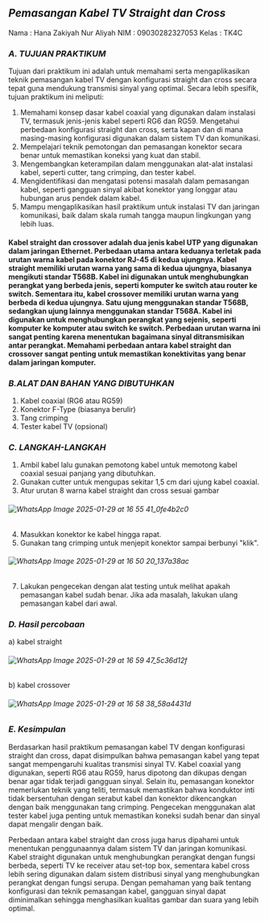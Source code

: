 
## *Pemasangan Kabel TV Straight dan Cross*

Nama  : Hana Zakiyah Nur Aliyah
NIM   : 09030282327053
Kelas : TK4C

### *A. TUJUAN PRAKTIKUM*
Tujuan dari praktikum ini adalah untuk memahami serta mengaplikasikan teknik pemasangan kabel TV dengan konfigurasi straight dan cross secara tepat guna mendukung transmisi sinyal yang optimal. Secara lebih spesifik, tujuan praktikum ini meliputi:

1. Memahami konsep dasar kabel coaxial yang digunakan dalam instalasi TV, termasuk jenis-jenis kabel seperti RG6 dan RG59.
Mengetahui perbedaan konfigurasi straight dan cross, serta kapan dan di mana masing-masing konfigurasi digunakan dalam sistem TV dan komunikasi.
2. Mempelajari teknik pemotongan dan pemasangan konektor secara benar untuk memastikan koneksi yang kuat dan stabil.
3. Mengembangkan keterampilan dalam menggunakan alat-alat instalasi kabel, seperti cutter, tang crimping, dan tester kabel.
4. Mengidentifikasi dan mengatasi potensi masalah dalam pemasangan kabel, seperti gangguan sinyal akibat konektor yang longgar atau hubungan arus pendek dalam kabel.
5. Mampu mengaplikasikan hasil praktikum untuk instalasi TV dan jaringan komunikasi, baik dalam skala rumah tangga maupun lingkungan yang lebih luas.

#### Kabel straight dan crossover adalah dua jenis kabel UTP yang digunakan dalam jaringan Ethernet. Perbedaan utama antara keduanya terletak pada urutan warna kabel pada konektor RJ-45 di kedua ujungnya. Kabel straight memiliki urutan warna yang sama di kedua ujungnya, biasanya mengikuti standar T568B. Kabel ini digunakan untuk menghubungkan perangkat yang berbeda jenis, seperti komputer ke switch atau router ke switch. Sementara itu, kabel crossover memiliki urutan warna yang berbeda di kedua ujungnya. Satu ujung menggunakan standar T568B, sedangkan ujung lainnya menggunakan standar T568A. Kabel ini digunakan untuk menghubungkan perangkat yang sejenis, seperti komputer ke komputer atau switch ke switch. Perbedaan urutan warna ini sangat penting karena menentukan bagaimana sinyal ditransmisikan antar perangkat. Memahami perbedaan antara kabel straight dan crossover sangat penting untuk memastikan konektivitas yang benar dalam jaringan komputer.

### *B.ALAT DAN BAHAN YANG DIBUTUHKAN*
1. Kabel coaxial (RG6 atau RG59)
2. Konektor F-Type (biasanya berulir)
3. Tang crimping
4. Tester kabel TV (opsional)

### *C. LANGKAH-LANGKAH*
1. Ambil kabel lalu gunakan pemotong kabel untuk memotong kabel coaxial sesuai panjang yang dibutuhkan.
2. Gunakan cutter untuk mengupas sekitar 1,5 cm dari ujung kabel coaxial.
3. Atur urutan 8 warna kabel straight dan cross sesuai gambar
###### ![WhatsApp Image 2025-01-29 at 16 55 41_0fe4b2c0](https://github.com/user-attachments/assets/b4775e86-3cc8-4f97-9b54-8d84e16a1214)
4. Masukkan konektor ke kabel hingga rapat.
5. Gunakan tang crimping untuk menjepit konektor sampai berbunyi "klik".
###### ![WhatsApp Image 2025-01-29 at 16 50 20_137a38ac](https://github.com/user-attachments/assets/c58e2ac0-aa7d-4be5-a2dc-40203ef87e8c)
7. Lakukan pengecekan dengan alat testing untuk melihat apakah pemasangan kabel sudah benar. Jika ada masalah, lakukan ulang pemasangan kabel dari awal.



### *D. Hasil percobaan* 

a) kabel straight
###### ![WhatsApp Image 2025-01-29 at 16 59 47_5c36d12f](https://github.com/user-attachments/assets/0a52b388-757a-4919-9ffd-cf3c191d7d01)

b) kabel crossover 
###### ![WhatsApp Image 2025-01-29 at 16 58 38_58a4431d](https://github.com/user-attachments/assets/d47bab12-64da-42bb-aa3a-0717f59c132a)

### *E. Kesimpulan*

Berdasarkan hasil praktikum pemasangan kabel TV dengan konfigurasi straight dan cross, dapat disimpulkan bahwa pemasangan kabel yang tepat sangat mempengaruhi kualitas transmisi sinyal TV. Kabel coaxial yang digunakan, seperti RG6 atau RG59, harus dipotong dan dikupas dengan benar agar tidak terjadi gangguan sinyal. Selain itu, pemasangan konektor memerlukan teknik yang teliti, termasuk memastikan bahwa konduktor inti tidak bersentuhan dengan serabut kabel dan konektor dikencangkan dengan baik menggunakan tang crimping. Pengecekan menggunakan alat tester kabel juga penting untuk memastikan koneksi sudah benar dan sinyal dapat mengalir dengan baik.

Perbedaan antara kabel straight dan cross juga harus dipahami untuk menentukan penggunaannya dalam sistem TV dan jaringan komunikasi. Kabel straight digunakan untuk menghubungkan perangkat dengan fungsi berbeda, seperti TV ke receiver atau set-top box, sementara kabel cross lebih sering digunakan dalam sistem distribusi sinyal yang menghubungkan perangkat dengan fungsi serupa. Dengan pemahaman yang baik tentang konfigurasi dan teknik pemasangan kabel, gangguan sinyal dapat diminimalkan sehingga menghasilkan kualitas gambar dan suara yang lebih optimal.






